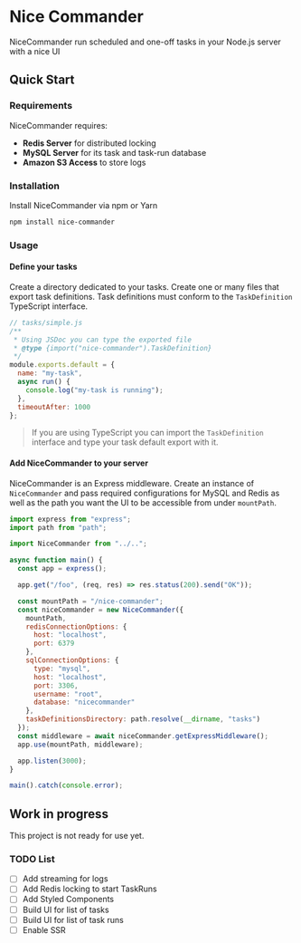 # Nice Commander

NiceCommander run scheduled and one-off tasks in your Node.js server with a nice UI

## Quick Start

### Requirements

NiceCommander requires:

- **Redis Server** for distributed locking
- **MySQL Server** for its task and task-run database
- **Amazon S3 Access** to store logs

### Installation

Install NiceCommander via npm or Yarn

```bash
npm install nice-commander
```

### Usage

#### Define your tasks

Create a directory dedicated to your tasks. Create one or many files that export task definitions. Task definitions must conform to the `TaskDefinition` TypeScript interface.

```javascript
// tasks/simple.js
/**
 * Using JSDoc you can type the exported file
 * @type {import("nice-commander").TaskDefinition}
 */
module.exports.default = {
  name: "my-task",
  async run() {
    console.log("my-task is running");
  },
  timeoutAfter: 1000
};
```

> If you are using TypeScript you can import the `TaskDefinition` interface and type your task default export with it.

#### Add NiceCommander to your server

NiceCommander is an Express middleware. Create an instance of `NiceCommander` and pass required configurations for MySQL and Redis as well as the path you want the UI to be accessible from under `mountPath`.

```javascript
import express from "express";
import path from "path";

import NiceCommander from "../..";

async function main() {
  const app = express();

  app.get("/foo", (req, res) => res.status(200).send("OK"));

  const mountPath = "/nice-commander";
  const niceCommander = new NiceCommander({
    mountPath,
    redisConnectionOptions: {
      host: "localhost",
      port: 6379
    },
    sqlConnectionOptions: {
      type: "mysql",
      host: "localhost",
      port: 3306,
      username: "root",
      database: "nicecommander"
    },
    taskDefinitionsDirectory: path.resolve(__dirname, "tasks")
  });
  const middleware = await niceCommander.getExpressMiddleware();
  app.use(mountPath, middleware);

  app.listen(3000);
}

main().catch(console.error);
```

## Work in progress

This project is not ready for use yet.

### TODO List

- [ ] Add streaming for logs
- [ ] Add Redis locking to start TaskRuns
- [ ] Add Styled Components
- [ ] Build UI for list of tasks
- [ ] Build UI for list of task runs
- [ ] Enable SSR

